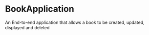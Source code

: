 # BookApplication
An End-to-end application that allows a book to be created, updated, displayed and deleted
